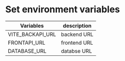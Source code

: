 # Set environment variables

|Variables|description|
|---|---|
|VITE_BACKAPI_URL|backend URL|
|FRONTAPI_URL|frontend URL|
|DATABASE_URL|databse URL|
